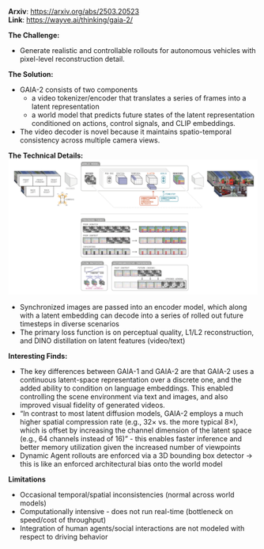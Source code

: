 **Arxiv**: https://arxiv.org/abs/2503.20523  
**Link**: https://wayve.ai/thinking/gaia-2/

**The Challenge:**
- Generate realistic and controllable rollouts for autonomous vehicles with pixel-level reconstruction detail.

**The Solution:**
- GAIA-2 consists of two components 
  - a video tokenizer/encoder that translates a series of frames into a latent representation
  - a world model that predicts future states of the latent representation conditioned on actions, control signals, and CLIP embeddings. 
- The video decoder is novel because it maintains spatio-temporal consistency across multiple camera views. 

**The Technical Details:**
![d](./images/gaia2.png)

- Synchronized images are passed into an encoder model, which along with a latent embedding can decode into a series of rolled out future timesteps in diverse scenarios
- The primary loss function is on perceptual quality, L1/L2 reconstruction, and DINO distillation on latent features (video/text)

**Interesting Finds:**
- The key differences between GAIA-1 and GAIA-2 are that GAIA-2 uses a continuous latent-space representation over a discrete one, and the added ability to condition on language embeddings. This enabled controlling the scene environment via text and images, and also improved visual fidelity of generated videos. 
- “In contrast to most latent diffusion models, GAIA-2 employs a much higher spatial compression rate (e.g., 32× vs. the more typical 8×), which is offset by increasing the channel dimension of the latent space (e.g., 64 channels instead of 16)” - this enables faster inference and better memory utilization given the increased number of viewpoints
- Dynamic Agent rollouts are enforced via a 3D bounding box detector -> this is like an enforced architectural bias onto the world model

**Limitations**
- Occasional temporal/spatial inconsistencies (normal across world models)
- Computationally intensive - does not run real-time (bottleneck on speed/cost of throughput)
- Integration of human agents/social interactions are not modeled with respect to driving behavior
